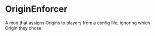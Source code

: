 # OriginEnforcer
A mod that assigns Origins to players from a config file, ignoring which Origin they chose.
